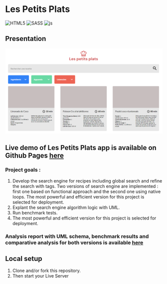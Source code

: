 # Les Petits Plats

![HTML5](https://img.shields.io/badge/HTML5-E34F26?style=for-the-badge&logo=html5&logoColor=white)
![SASS](https://img.shields.io/badge/SASS-hotpink.svg?style=for-the-badge&logo=SASS&logoColor=white)
![js](https://img.shields.io/badge/JavaScript-F7DF1E?style=for-the-badge&logo=javascript&logoColor=black)

## Presentation

![CWT](screenshot.png)

## Live demo of Les Petits Plats app is available on Github Pages [here](https://zhannazucher.github.io/LesPetitsPlats/)

### Project goals : 
1. Develop the search engine for recipes including global search and refine the search with tags. Two versions of search engine are implemented : first one based on functional approach and the second one using native loops. The most powerful and efficient version for this project is selected for deployment.
2. Explant the search engine algorithm logic with UML.
3. Run benchmark tests.
4. The most powerful and efficient version for this project is selected for deployment.

 ### Analysis report with UML schema, benchmark results and comparative analysis for both versions is available [here](https://github.com/ZhannaZucher/LesPetitsPlats/blob/master/report.pdf)

## Local setup

1. Clone and/or fork this repository.
2. Then start your Live Server